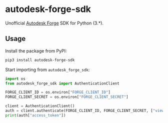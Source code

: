 # autodesk-forge-sdk

Unofficial [Autodesk Forge](https://forge.autodesk.com) SDK for Python (3.*).

## Usage

Install the package from PyPI:

```bash
pip3 install autodesk-forge-sdk
```

Start importing from `autodesk_forge_sdk`:

```python
import os
from autodesk_forge_sdk import AuthenticationClient

FORGE_CLIENT_ID = os.environ["FORGE_CLIENT_ID"]
FORGE_CLIENT_SECRET = os.environ["FORGE_CLIENT_SECRET"]

client = AuthenticationClient()
auth = client.authenticate(FORGE_CLIENT_ID, FORGE_CLIENT_SECRET, ["viewables:read"])
print(auth["access_token"])
```